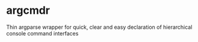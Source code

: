 # argcmdr
Thin argparse wrapper for quick, clear and easy declaration of hierarchical console command interfaces
